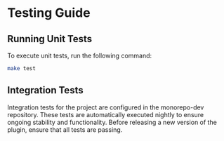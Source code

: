 # Testing Guide

## Running Unit Tests

To execute unit tests, run the following command:

```bash
make test
```

## Integration Tests

Integration tests for the project are configured in the monorepo-dev repository. These tests are automatically executed nightly to ensure ongoing stability and functionality. Before releasing a new version of the plugin, ensure that all tests are passing.
